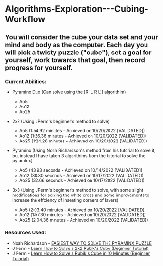 # Algorithms-Exploration---Cubing-Workflow
## You will consider the cube your data set and your mind and body as the computer. Each day you will pick a twisty puzzle ("cube"), set a goal for yourself, work towards that goal, then record progress for yourself.

### __Current Abilities:__
- Pyraminx Duo (Can solve using the [R' L R L'] algorithim)
  + Ao5
  + Ao12
  + Ao25

- 2x2 (Using JPerm's beginner's method to solve)
  + Ao5 (1:54.92 minutes - Achieved on 10/20/2022 [VALIDATED])
  + Ao12 (1:26.36 minutes - Achieved on 10/20/2022 [VALIDATED])
  + Ao25 (1:24.26 minutes - Achieved on 10/20/2022 [VALIDATED])

- Pyraminx (Using Noah Richardson's method from his tutorial to solve it, but instead I have taken 3 algorithims from the tutorial to solve the pyraminx)
  + Ao5 (43.93 seconds - Achieved on 10/14/2022 [VALIDATED])
  + Ao12 (38.30 seconds - Achieved on 10/17/2022 [VALIDATED])
  + Ao25 (32.66 seconds - Achieved on 10/17/2022 [VALIDATED])
  
- 3x3 (Using JPerm's beginner's method to solve, with some slight modifications for solving the white cross and some improvements to increase the effciency of inseeting corners of layers)
  + Ao5 (2:03.40 minutes - Achieved on 10/20/2022 [VALIDATED])
  + Ao12 (1:57.30 minutes - Achieved on 10/20/2022 [VALIDATED])
  + Ao25 (2:04.36 minutes - Achieved on 10/20/2022 [VALIDATED])

### __Resources Used:__
- Noah Richardson - [EASIEST WAY TO SOLVE THE PYRAMINX PUZZLE](https://www.youtube.com/watch?v=2H0FUvaaUsI)
- J Perm - [Learn How to Solve a 2x2 Rubik's Cube (Beginner Tutorial)](https://www.youtube.com/watch?v=GANnG5a19kg)
- J Perm - [Learn How to Solve a Rubik's Cube in 10 Minutes (Beginner Tutorial)](https://www.youtube.com/watch?v=7Ron6MN45LY)

